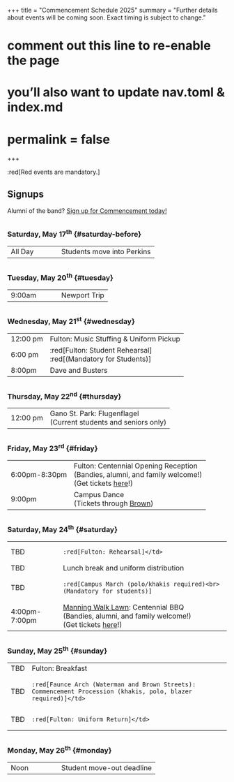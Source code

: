 +++
title = "Commencement Schedule 2025"
summary = "Further details about events will be coming soon. Exact timing is subject to change."
# comment out this line to re-enable the page
# you’ll also want to update nav.toml & index.md
# permalink = false
+++

:red[Red events are mandatory.]

<style>
td > p { margin-bottom: 0.5rem }
td > p:last-child { margin: 0 }
tr:last-child td { border-bottom: none }
h3 { margin-top: 2rem }
</style>

## Signups

Alumni of the band? [Sign up for Commencement today!](https://docs.google.com/forms/d/e/1FAIpQLSdwspEwElnmbKWGXEyztk91nl_WUk1uwcZzY5iSJvOM5nrJOg/viewform)

### Saturday, May 17<sup>th</sup> {#saturday-before}

<table class="table">
<tr>
  <td style="width: 100px">All Day</td>
  <td>Students move into Perkins</td>
</tr>
</table>

### Tuesday, May 20<sup>th</sup> {#tuesday}

<table class="table">
<tr>
  <td style="width: 100px">9:00am</td>
  <td>Newport Trip</td>
</tr>
</table>

### Wednesday, May 21<sup>st</sup> {#wednesday}

<table class="table">
<tr>
  <td>12:00 pm</td>
  <td>Fulton: Music Stuffing & Uniform Pickup</td>
</tr>
<tr>
  <td>6:00 pm</td>
  <td>
  
  :red[Fulton: Student Rehearsal]<br>:red[(Mandatory for Students)]</td>
</tr>
<tr>
  <td>8:00pm</td>
  <td>Dave and Busters</td>
</tr>
</table>

### Thursday, May 22<sup>nd</sup> {#thursday}

<table class="table">
<tr>
  <td>12:00 pm</td>
  <td>Gano St. Park: Flugenflagel<br>(Current students and seniors only)</td>
</tr>
</table>

### Friday, May 23<sup>rd</sup> {#friday}

<table class="table">
<tr>
  <td>6:00pm-8:30pm</td>
  <td>Fulton: Centennial Opening Reception<br>(Bandies, alumni, and family welcome!)<br>(Get tickets <a href="https://www.eventbrite.com/e/brown-band-centennial-opening-reception-tickets-1312058465189?aff=oddtdtcreator">here</a>!)</td>
</tr>
<tr> 
  <td>9:00pm</td> 
  <td>Campus Dance<br>(Tickets through <a href="https://alumni-friends.brown.edu/events/campus-dance">Brown</a>)</td>
</tr> 
</table>

### Saturday, May 24<sup>th</sup> {#saturday}

<table class="table">
<tr>
  <td>TBD</td>
  <td>
  
    :red[Fulton: Rehearsal]</td>
</tr>
<tr>
  <td>TBD</td>
  <td>Lunch break and uniform distribution</td>
</tr>
<tr>
  <td>TBD</td>
  <td>
  
    :red[Campus March (polo/khakis required)<br>(Mandatory for students)]
  
  </td>
</tr>
<tr>
  <td>4:00pm-7:00pm</td>
  <td> <a href="https://maps.app.goo.gl/YBvr6KjVQgeaRJyB9">Manning Walk Lawn</a>: Centennial BBQ<br>(Bandies, alumni, and family welcome!)<br>(Get tickets <a href="https://www.eventbrite.com/e/brown-band-centennial-barbecue-tickets-1350550947239?aff=oddtdtcreator">here</a>!)</td>
</tr>
</table>

### Sunday, May 25<sup>th</sup> {#sunday}

<table class="table">
<tr>
  <td>TBD</td>
  <td>Fulton: Breakfast</td>
</tr>
<tr>
  <td>TBD</td>
  <td>
  
    :red[Faunce Arch (Waterman and Brown Streets): Commencement Procession (khakis, polo, blazer required)]</td>
</tr>
<tr>
  <td>TBD</td>
  <td>
  
    :red[Fulton: Uniform Return]</td>
</tr>
</table>

### Monday, May 26<sup>th</sup> {#monday}

<table class="table">
<tr>
  <td style="width: 100px">Noon</td>
  <td>Student move-out deadline</td>
</tr>
</table>
